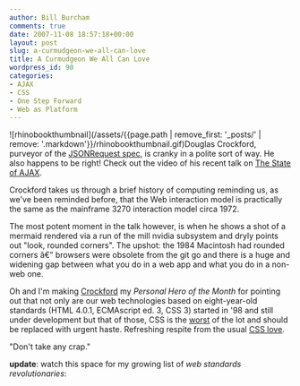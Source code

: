 ```yaml
---
author: Bill Burcham
comments: true
date: 2007-11-08 18:57:18+00:00
layout: post
slug: a-curmudgeon-we-all-can-love
title: A Curmudgeon We All Can Love
wordpress_id: 90
categories:
- AJAX
- CSS
- One Step Forward
- Web as Platform
---
```


![rhinobookthumbnail](/assets/{{page.path | remove_first: '_posts/' | remove: '.markdown'}}/rhinobookthumbnail.gif)Douglas Crockford, purveyor of the [JSONRequest spec](http://json.org/JSONRequest.html), is cranky in a polite sort of way. He also happens to be right!  Check out the video of his recent talk on [The State of AJAX](http://yuiblog.com/blog/2007/11/06/video-crockford/).

Crockford takes us through a brief history of computing reminding us, as we've been reminded before, that the Web interaction model is practically the same as the mainframe 3270 interaction model circa 1972.

The most potent moment in the talk however, is when he shows a shot of a mermaid rendered via a run of the mill nvidia subsystem and dryly points out "look, rounded corners". The upshot: the 1984 Macintosh had rounded corners â€” browsers were obsolete from the git go and there is a huge and widening gap between what you do in a web app and what you do in a non-web one.

Oh and I'm making [Crockford](http://www.crockford.com/) my _Personal Hero of the Month_ for pointing out that not only are our web technologies based on eight-year-old standards (HTML 4.0.1, ECMAscript ed. 3, CSS 3) started in '98 and still under development but that of those, CSS is the [worst](http://en.wikipedia.org/wiki/Cascading_Style_Sheets#Limitations) of the lot and should be replaced with urgent haste. Refreshing respite from the usual [CSS love](http://www.transcendingcss.com/).

"Don't take any crap."

**update**: watch this space for my growing list of _web standards revolutionaries_:
